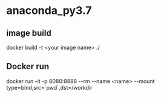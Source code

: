 # anaconda_py3.7

## image build
docker build -t \<your image name\> ./

## Docker run
docker run -it -p 8080:8888 --rm --name \<name\> --mount type=bind,src=\`pwd\`,dst=/workdir
